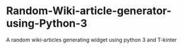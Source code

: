 # Random-Wiki-article-generator-using-Python-3
A random wiki-articles generating widget using python 3 and T-kinter
